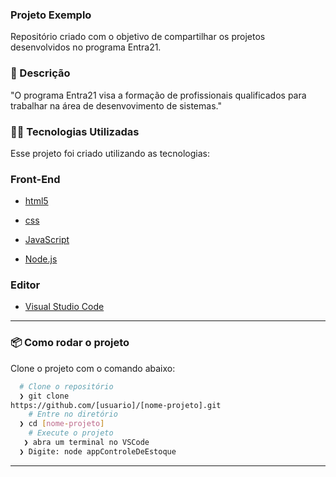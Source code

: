 ### Projeto Exemplo
Repositório criado com o objetivo de compartilhar os projetos desenvolvidos no programa Entra21. 
### :rocket: Descrição
"O programa Entra21 visa a formação de profissionais qualificados para trabalhar na área de desenvovimento de sistemas."

### 👨‍💻️ Tecnologias Utilizadas
Esse projeto foi criado utilizando as tecnologias:
### Front-End
- [html5](https://www.w3schools.com/html/)

- [css](https://www.w3schools.com/css/)

- [JavaScript](https://www.javascript.com/)

- [Node.js](https://nodejs.org/en/download)

### Editor
- [Visual Studio Code](https://code.visualstudio.com/)
---
### 📦️ Como rodar o projeto
Clone o projeto com o comando abaixo:
```bash
  # Clone o repositório
  ❯ git clone 
https://github.com/[usuario]/[nome-projeto].git
	# Entre no diretório
  ❯ cd [nome-projeto]
	# Execute o projeto
   ❯ abra um terminal no VSCode
  ❯ Digite: node appControleDeEstoque
```
---
